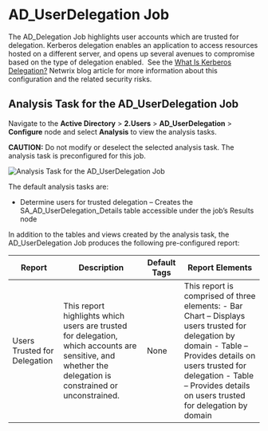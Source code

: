 # AD_UserDelegation Job

The AD_Delegation Job highlights user accounts which are trusted for delegation. Kerberos delegation
enables an application to access resources hosted on a different server, and opens up several
avenues to compromise based on the type of delegation enabled.  See the
[What Is Kerberos Delegation?](https://blog.netwrix.com/2021/11/30/what-is-kerberos-delegation-an-overview-of-kerberos-delegation/) Netwrix
blog article for more information about this configuration and the related security risks.

## Analysis Task for the AD_UserDelegation Job

Navigate to the **Active Directory** > **2.Users** > **AD_UserDelegation** > **Configure** node and
select **Analysis** to view the analysis tasks.

**CAUTION:** Do not modify or deselect the selected analysis task. The analysis task is
preconfigured for this job.

![Analysis Task for the AD_UserDelegation Job](/img/product_docs/accessanalyzer/11.6/accessanalyzer/solutions/activedirectory/users/userdelegationanalysis.webp)

The default analysis tasks are:

- Determine users for trusted delegation – Creates the SA_AD_UserDelegation_Details table accessible
  under the job’s Results node

In addition to the tables and views created by the analysis task, the AD_UserDelegation Job produces
the following pre-configured report:

| Report                       | Description                                                                                                                                              | Default Tags | Report Elements                                                                                                                                                                                                                           |
| ---------------------------- | -------------------------------------------------------------------------------------------------------------------------------------------------------- | ------------ | ----------------------------------------------------------------------------------------------------------------------------------------------------------------------------------------------------------------------------------------- |
| Users Trusted for Delegation | This report highlights which users are trusted for delegation, which accounts are sensitive, and whether the delegation is constrained or unconstrained. | None         | This report is comprised of three elements: - Bar Chart – Displays users trusted for delegation by domain - Table – Provides details on users trusted for delegation - Table – Provides details on users trusted for delegation by domain |
